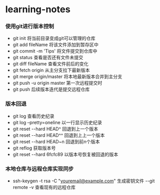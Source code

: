 # learning-notes
### 使用git进行版本控制

- git init                     将当前目录变成git可以管理的仓库
- git add fileName             将该文件添加到暂存区中
- git commit -m 'Tips'         将文件提交到仓库中
- git status                   查看是否还有文件未提交
- git diff fileName            查看文件前后的变化
- git fetch origin             从主分支拉下最新版本
- git merge origin/master      将本地最新版本合并到主分支
- git push -u origin master    第一次远程提交时
- git push                     后续版本迭代是提交远程仓库
### 版本回退

- git log                      查看历史纪录
- git log –pretty=oneline      以一行显示历史纪录
- git reset  --hard HEAD^      回退到上一个版本
- git reset  --hard HEAD^^     回退到上上一个版本
- git reset  --hard HEAD~n     回退到前n个版本
- git reflog                   获取版本号
- git reset  --hard 6fcfc89    以版本号恢复被回退的版本
### 本地仓库与远程仓库实现同步

- ssh-keygen -t rsa -C "youremail@example.com"    生成密钥文件
--git remote -v                                   查看现有的远程仓库
